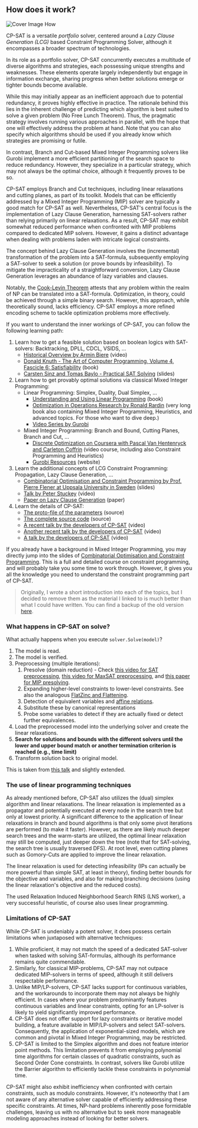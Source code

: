 <!-- EDIT THIS PART VIA 07_under_the_hood.md -->

<a name="07-under-the-hood"></a>

## How does it work?

![Cover Image How](https://raw.githubusercontent.com/d-krupke/cpsat-primer/main/images/logo_7.webp)

CP-SAT is a versatile _portfolio_ solver, centered around a _Lazy Clause
Generation (LCG)_ based Constraint Programming Solver, although it encompasses a
broader spectrum of technologies.

In its role as a portfolio solver, CP-SAT concurrently executes a multitude of
diverse algorithms and strategies, each possessing unique strengths and
weaknesses. These elements operate largely independently but engage in
information exchange, sharing progress when better solutions emerge or tighter
bounds become available.

While this may initially appear as an inefficient approach due to potential
redundancy, it proves highly effective in practice. The rationale behind this
lies in the inherent challenge of predicting which algorithm is best suited to
solve a given problem (No Free Lunch Theorem). Thus, the pragmatic strategy
involves running various approaches in parallel, with the hope that one will
effectively address the problem at hand. Note that you can also specify which
algorithms should be used if you already know which strategies are promising or
futile.

In contrast, Branch and Cut-based Mixed Integer Programming solvers like Gurobi
implement a more efficient partitioning of the search space to reduce
redundancy. However, they specialize in a particular strategy, which may not
always be the optimal choice, although it frequently proves to be so.

CP-SAT employs Branch and Cut techniques, including linear relaxations and
cutting planes, as part of its toolkit. Models that can be efficiently addressed
by a Mixed Integer Programming (MIP) solver are typically a good match for
CP-SAT as well. Nevertheless, CP-SAT's central focus is the implementation of
Lazy Clause Generation, harnessing SAT-solvers rather than relying primarily on
linear relaxations. As a result, CP-SAT may exhibit somewhat reduced performance
when confronted with MIP problems compared to dedicated MIP solvers. However, it
gains a distinct advantage when dealing with problems laden with intricate
logical constraints.

The concept behind Lazy Clause Generation involves the (incremental)
transformation of the problem into a SAT-formula, subsequently employing a
SAT-solver to seek a solution (or prove bounds by infeasibility). To mitigate
the impracticality of a straightforward conversion, Lazy Clause Generation
leverages an abundance of lazy variables and clauses.

Notably, the
[Cook-Levin Theorem](https://en.wikipedia.org/wiki/Cook%E2%80%93Levin_theorem)
attests that any problem within the realm of NP can be translated into a
SAT-formula. Optimization, in theory, could be achieved through a simple binary
search. However, this approach, while theoretically sound, lacks efficiency.
CP-SAT employs a more refined encoding scheme to tackle optimization problems
more effectively.

If you want to understand the inner workings of CP-SAT, you can follow the
following learning path:

1. Learn how to get a feasible solution based on boolean logics with
   SAT-solvers: Backtracking, DPLL, CDCL, VSIDS, ...
   - [Historical Overview by Armin Biere](https://youtu.be/DU44Y9Pt504) (video)
   - [Donald Knuth - The Art of Computer Programming, Volume 4, Fascicle 6: Satisfiability](https://www-cs-faculty.stanford.edu/~knuth/taocp.html)
     (book)
   - [Carsten Sinz and Tomas Baylo - Practical SAT Solving](https://baldur.iti.kit.edu/sat/#about)
     (slides)
2. Learn how to get provably optimal solutions via classical Mixed Integer
   Programming:
   - Linear Programming: Simplex, Duality, Dual Simplex, ...
     - [Understanding and Using Linear Programming](https://link.springer.com/book/10.1007/978-3-540-30717-4)
       (book)
     - [Optimization in Operations Research by Ronald Rardin](https://www.pearson.com/en-us/subject-catalog/p/optimization-in-operations-research/P200000003508/9780137982066)
       (very long book also containing Mixed Integer Programming, Heuristics,
       and advanced topics. For those who want to dive deep.)
     - [Video Series by Gurobi](https://www.youtube.com/playlist?list=PLHiHZENG6W8BeAfJfZ3myo5dsSQjEV5pJ)
   - Mixed Integer Programming: Branch and Bound, Cutting Planes, Branch and
     Cut, ...
     - [Discrete Optimization on Coursera with Pascal Van Hentenryck and Carleton Coffrin](https://www.coursera.org/learn/discrete-optimization)
       (video course, including also Constraint Programming and Heuristics)
     - [Gurobi Resources](https://www.gurobi.com/resource/mip-basics/) (website)
3. Learn the additional concepts of LCG Constraint Programming: Propagation,
   Lazy Clause Generation, ...
   - [Combinatorial Optimisation and Constraint Programming by Prof. Pierre Flener at Uppsala University in Sweden](https://user.it.uu.se/~pierref/courses/COCP/slides/)
     (slides)
   - [Talk by Peter Stuckey](https://www.youtube.com/watch?v=lxiCHRFNgno)
     (video)
   - [Paper on Lazy Clause Generation](https://people.eng.unimelb.edu.au/pstuckey/papers/cp09-lc.pdf)
     (paper)
4. Learn the details of CP-SAT:
   - [The proto-file of the parameters](https://github.com/google/or-tools/blob/stable/ortools/sat/sat_parameters.proto)
     (source)
   - [The complete source code](https://github.com/google/or-tools/tree/stable/ortools/sat)
     (source)
   - [A recent talk by the developers of CP-SAT](https://www.youtube.com/live/vvUxusrUcpU?si=qVsXMq0xSOsfghTM)
     (video)
   - [Another recent talk by the developers of CP-SAT](http://egon.cheme.cmu.edu/ewo/video/CP_SAT_LP_google.mp4)
     (video)
   - [A talk by the developers of CP-SAT](https://youtu.be/lmy1ddn4cyw) (video)

If you already have a background in Mixed Integer Programming, you may directly
jump into the slides of
[Combinatorial Optimisation and Constraint Programming](https://user.it.uu.se/~pierref/courses/COCP/slides/).
This is a full and detailed course on constraint programming, and will probably
take you some time to work through. However, it gives you all the knowledge you
need to understand the constraint programming part of CP-SAT.

> Originally, I wrote a short introduction into each of the topics, but I
> decided to remove them as the material I linked to is much better than what I
> could have written. You can find a backup of the old version
> [here](https://github.com/d-krupke/cpsat-primer/blob/main/old_how_does_it_work.md).

### What happens in CP-SAT on solve?

What actually happens when you execute `solver.Solve(model)`?

1. The model is read.
2. The model is verified.
3. Preprocessing (multiple iterations):
   1. Presolve (domain reduction) - Check
      [this video for SAT preprocessing](https://www.youtube.com/watch?v=ez9ArInp8w4),
      [this video for MaxSAT preprocessing](https://www.youtube.com/watch?v=xLg4hbM8ooM),
      and
      [this paper for MIP presolving](https://opus4.kobv.de/opus4-zib/frontdoor/index/index/docId/6037).
   2. Expanding higher-level constraints to lower-level constraints. See also
      the analogous
      [FlatZinc and Flattening](https://www.minizinc.org/doc-2.5.5/en/flattening.html).
   3. Detection of equivalent variables and
      [affine relations](https://personal.math.ubc.ca/~cass/courses/m309-03a/a1/olafson/affine_fuctions.htm).
   4. Substitute these by canonical representations
   5. Probe some variables to detect if they are actually fixed or detect
      further equivalences.
4. Load the preprocessed model into the underlying solver and create the linear
   relaxations.
5. **Search for solutions and bounds with the different solvers until the lower
   and upper bound match or another termination criterion is reached (e.g., time
   limit)**
6. Transform solution back to original model.

This is taken from [this talk](https://youtu.be/lmy1ddn4cyw?t=434) and slightly
extended.

### The use of linear programming techniques

As already mentioned before, CP-SAT also utilizes the (dual) simplex algorithm
and linear relaxations. The linear relaxation is implemented as a propagator and
potentially executed at every node in the search tree but only at lowest
priority. A significant difference to the application of linear relaxations in
branch and bound algorithms is that only some pivot iterations are performed (to
make it faster). However, as there are likely much deeper search trees and the
warm-starts are utilized, the optimal linear relaxation may still be computed,
just deeper down the tree (note that for SAT-solving, the search tree is usually
traversed DFS). At root level, even cutting planes such as Gomory-Cuts are
applied to improve the linear relaxation.

The linear relaxation is used for detecting infeasibility (IPs can actually be
more powerful than simple SAT, at least in theory), finding better bounds for
the objective and variables, and also for making branching decisions (using the
linear relaxation's objective and the reduced costs).

The used Relaxation Induced Neighborhood Search RINS (LNS worker), a very
successful heuristic, of course also uses linear programming.

### Limitations of CP-SAT

While CP-SAT is undeniably a potent solver, it does possess certain limitations
when juxtaposed with alternative techniques:

1. While proficient, it may not match the speed of a dedicated SAT-solver when
   tasked with solving SAT-formulas, although its performance remains quite
   commendable.
2. Similarly, for classical MIP-problems, CP-SAT may not outpace dedicated
   MIP-solvers in terms of speed, although it still delivers respectable
   performance.
3. Unlike MIP/LP-solvers, CP-SAT lacks support for continuous variables, and the
   workarounds to incorporate them may not always be highly efficient. In cases
   where your problem predominantly features continuous variables and linear
   constraints, opting for an LP-solver is likely to yield significantly
   improved performance.
4. CP-SAT does not offer support for lazy constraints or iterative model
   building, a feature available in MIP/LP-solvers and select SAT-solvers.
   Consequently, the application of exponential-sized models, which are common
   and pivotal in Mixed Integer Programming, may be restricted.
5. CP-SAT is limited to the Simplex algorithm and does not feature interior
   point methods. This limitation prevents it from employing polynomial time
   algorithms for certain classes of quadratic constraints, such as Second Order
   Cone constraints. In contrast, solvers like Gurobi utilize the Barrier
   algorithm to efficiently tackle these constraints in polynomial time.

CP-SAT might also exhibit inefficiency when confronted with certain constraints,
such as modulo constraints. However, it's noteworthy that I am not aware of any
alternative solver capable of efficiently addressing these specific constraints.
At times, NP-hard problems inherently pose formidable challenges, leaving us
with no alternative but to seek more manageable modeling approaches instead of
looking for better solvers.
